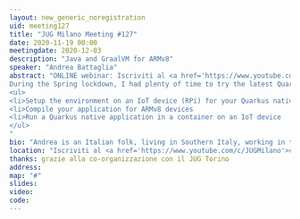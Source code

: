 ```yaml
---
layout: new_generic_noregistration
uid: meeting127
title: "JUG Milano Meeting #127"
date: 2020-11-19 00:00
meetingdate: 2020-12-03
description: "Java and GraalVM for ARMv8"
speaker: "Andrea Battaglia"
abstract: "ONLINE webinar: Iscriviti al <a href='https://www.youtube.com/c/JUGMilano'>canale YouTube di JUG Milano</a> e <a href='https://www.youtube.com/c/JUGTorino'>JUG Torino</a> e <b>clicca la campanella</b> su YouTube: riceverai notifica direttamente da YouTube quando saremo live!<br/><br/>
During the Spring lockdown, I had plenty of time to try the latest Quarkus framework on aarch64 architecture. That leads to millions of opportunities in the IT market from a technical standpoint. Moreover, Quarkus native apps require 90% fewer resources to startup as well as at runtime, which perfectly fits into the IoT devices use-cases. During the talk I’ll show you how to:
<ul>
<li>Setup the environment on an IoT device (RPi) for your Quarkus native application
<li>Compile your application for ARMv8 devices
<li>Run a Quarkus native application in a container on an IoT device
</ul>
"
bio: "Andrea is an Italian folk, living in Southern Italy, working in the IT industry since 2000. As former technical head of Red Hat services for App Modernization in EMEA, currently trains partners in the DX approach and Cloud-Native Development. Passionate for technology, he is always keen to investigate and test new solutions from the business and the technical standpoint."
location: "Iscriviti al <a href='https://www.youtube.com/c/JUGMilano'>canale YouTube di JUG Milano</a> e <a href='https://www.youtube.com/c/JUGTorino'>JUG Torino</a> e <b>clicca la campanella</b> su YouTube: riceverai notifica direttamente da YouTube quando saremo live!"
thanks: grazie alla co-organizzazione con il JUG Torino 
address: 
map: "#"
slides: 
video:
code:  
---
```


